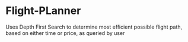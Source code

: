# Flight-PLanner
Uses Depth First Search to determine most efficient possible flight path, based on either time or price, as queried by user
